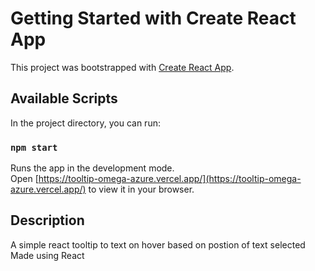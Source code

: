 # Getting Started with Create React App

This project was bootstrapped with [Create React App](https://github.com/facebook/create-react-app).

## Available Scripts

In the project directory, you can run:

### `npm start`

Runs the app in the development mode.\
Open [https://tooltip-omega-azure.vercel.app/](https://tooltip-omega-azure.vercel.app/) to view it in your browser.

## Description
A simple react tooltip to text on hover based on postion of text selected 
Made using React
